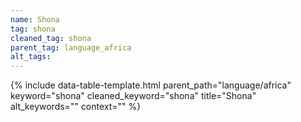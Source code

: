 ```yaml
---
name: Shona
tag: shona
cleaned_tag: shona
parent_tag: language_africa
alt_tags: 
---
```


{% include data-table-template.html 
  parent_path="language/africa" 
  keyword="shona" 
  cleaned_keyword="shona" 
  title="Shona"
  alt_keywords=""
  context=""
%}

